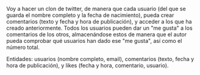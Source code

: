 Voy a hacer un clon de twitter, de manera que cada usuario (del que se guarda el nombre completo y la fecha de nacimiento), 
pueda crear comentarios (texto y fecha y hora de publicación), y acceder a los que ha creado anteriormente. 
Todos los usuarios pueden dar un "me gusta" a los comentarios de los otros, almacenándose estos de manera que el autor pueda 
comprobar qué usuarios han dado ese "me gusta", así como el número total.

Entidades: usuarios (nombre completo, email), comentarios (texto, fecha y hora de publicación), y likes (fecha y hora, comentario, usuario).
